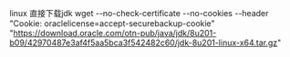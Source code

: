 linux 直接下载jdk
wget --no-check-certificate --no-cookies --header "Cookie: oraclelicense=accept-securebackup-cookie"  "https://download.oracle.com/otn-pub/java/jdk/8u201-b09/42970487e3af4f5aa5bca3f542482c60/jdk-8u201-linux-x64.tar.gz"
